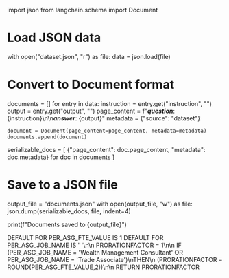 import json
from langchain.schema import Document

# Load JSON data
with open("dataset.json", "r") as file:
    data = json.load(file)

# Convert to Document format
documents = []
for entry in data:
    instruction = entry.get("instruction", "")
    output = entry.get("output", "")
    page_content = f"***question***: {instruction}\n\n***answer***: {output}"
    metadata = {"source": "dataset"}
    
    document = Document(page_content=page_content, metadata=metadata)
    documents.append(document)

serializable_docs = [
    {"page_content": doc.page_content, "metadata": doc.metadata} for doc in documents
]

# Save to a JSON file
output_file = "documents.json"
with open(output_file, "w") as file:
    json.dump(serializable_docs, file, indent=4)

print(f"Documents saved to {output_file}")

 DEFAULT FOR PER_ASG_FTE_VALUE IS 1
 DEFAULT FOR PER_ASG_JOB_NAME IS ' '\n\n
 PRORATIONFACTOR = 1\n\n
 IF (PER_ASG_JOB_NAME = 'Wealth Management Consultant' OR PER_ASG_JOB_NAME = 'Trade Associate')\nTHEN\n 
 (PRORATIONFACTOR = ROUND(PER_ASG_FTE_VALUE,2))\n\n
 RETURN PRORATIONFACTOR